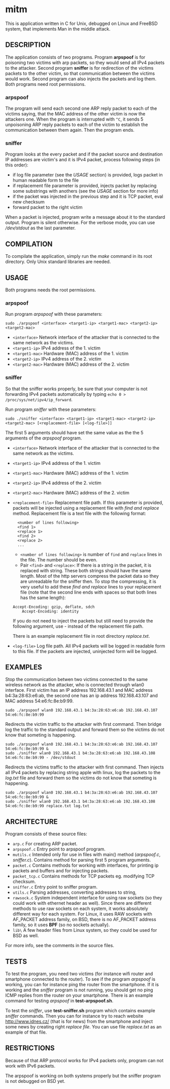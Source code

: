 mitm
===

This is application written in C for Unix, debugged on Linux and FreeBSD system, that implements Man in the middle attack.

DESCRIPTION
---

The application consists of two programs. Program **arpspoof** is for poisoning two victims with arp packets, so they would send all IPv4 packets to the attacker. Second program **sniffer** is for redirection of the victims packets to the other victim, so that communication between the victims would work. Second program can also injects the packets and log them. Both programs need root permissions.

### arpspoof ###
The program will send each second one ARP reply packet to each of the victims saying, that the MAC address of the other victim is now the attackers one. When the program is interrupted with `^C`, it sends 5 unpoisoning ARP reply packets to each of the victim to establish the communication between them again. Then the program ends.

### sniffer ###
Program looks at the every packet and if the packet source and destination IP addresses are victim's and it is IPv4 packet, process following steps (in this order):
- if log file parameter (see the *USAGE* section) is provided, logs packet in human readable form to the file
- if replacement file parameter is provided, injects packet by replacing some substrings with anothers (see the *USAGE* section for more info)
- if the packet was injected in the previous step and it is TCP packet, eval new checksum
- forward packet to the right victim

When a packet is injected, program write a message about it to the standard output. Program is silent otherwise. For the verbose mode, you can use */dev/stdout* as the last parameter.

COMPILATION
---

To compilate the application, simply run the *make* command in its root directory. Only Unix standard libraries are needed.

USAGE
---

Both programs needs the root permissions.

### arpspoof ###

Run program *arpspoof* with these parameters:

	sudo ./arpspoof <interface> <target1-ip> <target1-mac> <target2-ip> <target2-mac>

- `<interface>`
	Network interface of the attacker that is connected to the same network as the victims.
- `<target1-ip>`
	IPv4 address of the 1. victim
- `<target1-mac>`
	Hardware (MAC) address of the 1. victim
- `<target2-ip>`
	IPv4 address of the 2. victim
- `<target2-mac>`
	Hardware (MAC) address of the 2. victim

### sniffer ###

So that the sniffer works properly, be sure that your computer is not forwarding IPv4
packets automatically by typing `echo 0 > /proc/sys/net/ipv4/ip_forward`.

Run program *sniffer* with these parameters:

	sudo ./sniffer <interface> <target1-ip> <target1-mac> <target2-ip> <target2-mac> [<replacement-file> [<log-file>]]

The first 5 arguments should have set the same value as the the 5 arguments of the *arpspoof* program.

- `<interface>`
	Network interface of the attacker that is connected to the same network as the victims.
- `<target1-ip>`
	IPv4 address of the 1. victim
- `<target1-mac>`
	Hardware (MAC) address of the 1. victim
- `<target2-ip>`
	IPv4 address of the 2. victim
- `<target2-mac>`
	Hardware (MAC) address of the 2. victim
- `<replacement-file>`
	Replacement file path.
	If this parameter is provided, packets will be injected using a replacement file with *find and replace* method. Replacement file is a text file with the following format:
	
		<number of lines following>
		<find 1>
		<replace 1>
		<find 2>
		<replace 2>
		...

	- `<number of lines following>` is number of `find` and `replace` lines in the file. The number should be even.
	- Pair `<find>` and `<replace>`: If there is a string *<find>* in the packet, it is replaced with *<replace>* string. These both strings should have the same length.
	Most of the http servers compress the packet data so they are unreadable for the sniffer then. To stop the compressing, it is very useful to add these *find and replace* lines to your replacement file (note that the second line ends with spaces so that both lines has the same length):
	```
	Accept-Encoding: gzip, deflate, sdch
		Accept-Encoding: identity           
	```
	If you do not need to inject the packets but still need to provide the following argument, use *-* instead of the replacement file path.

	There is an example replacement file in root directory *replace.txt*.

- `<log-file>`
	Log file path. All IPv4 packets will be logged in readable form to this file. If the packets are injected, uninjected form will be logged.

EXAMPLES
---

Stop the communication betwen two victims connected to the same wireless network as the attacker, who is connected through wlan0 interface. First victim has an IP address 192.168.43.1 and MAC address b4:3a:28:63:e6:ab, the second one has an ip address 192.168.43.107 and MAC address 54:e6:fc:8e:b9:99.

	sudo ./arpspoof wlan0 192.168.43.1 b4:3a:28:63:e6:ab 192.168.43.107 54:e6:fc:8e:b9:99

Redirects the victim traffic to the attacker with first command. Then bridge log the traffic to the standard output and forward them so the victims do not know that someting is happening.

	sudo ./arpspoof wlan0 192.168.43.1 b4:3a:28:63:e6:ab 192.168.43.107 54:e6:fc:8e:b9:99 &
	sudo ./sniffer wlan0 192.168.43.1 b4:3a:28:63:e6:ab 192.168.43.108 54:e6:fc:8e:b9:99 - /dev/stdout 

Redirects the victims traffic to the attacker with first command. Then injects all IPv4 packets by replacing string apple with linux, log the packets to the *log.txt* file and forward them so the victims do not know that someting is happening.

	sudo ./arpspoof wlan0 192.168.43.1 b4:3a:28:63:e6:ab 192.168.43.107 54:e6:fc:8e:b9:99 &
	sudo ./sniffer wlan0 192.168.43.1 b4:3a:28:63:e6:ab 192.168.43.108 54:e6:fc:8e:b9:99 replace.txt log.txt 

ARCHITECTURE
---

Program consists of these source files:
- `arp.c`
	For creating ARP packet.
- `arpspoof.c`
	Entry point to arpspoof program.
- `mutils.c`
	Intended only for use in files with main() method (*arpspoof.c*, *sniffer.c*).
 	Contains method for parsing first 5 program arguments.
- `packet.c`
	Contains methods for working with interfaces, for printing ip packets and buffers and for injecting packets.
- `packet_tcp.c`
	Contains methods for TCP packets eg. modifying TCP checksum.
- `sniffer.c`
	Entry point to sniffer program.
- `utils.c`
	Parsing addresses, converting addresses to string,
- `rawsock.c`
	System independent interface for using raw sockets (so they could work
	with ethernet header as well).
	Since there are different methods to use raw sockets on each system,
	it works absolutely different way for each system.
	For Linux, it uses RAW sockets with AF_PACKET address family, on BSD, there is no
	AF_PACKET address family, so it uses **BPF** (so no sockets actually).
- `lib\`
	A few header files from Linux system, so they could be used for BSD as well.

For more info, see the comments in the source files.

TESTS
---

To test the program, you need two victims (for instance wifi router and smartphone connected to the router). To see if the program *arpspoof* is working, you can for instance ping the router from the smartphone. If it is working and the *sniffer* program is not running, you should get no ping ICMP replies from the router on your smartphone. There is an example command for testing *arpspoof* in **test-arpspoof.sh**.

To test the *sniffer*, use **test-sniffer.sh** program which contains example *sniffer* commands. Then you can for instance try to reach website http://www.idnes.cz/ (that is for news) from the smartphone and inject some news by creating right *replace file*. You can use file *replace.txt* as an example of that file.

RESTRICTIONS
---

Because of that ARP protocol works for IPv4 packets only, program can not work with IPv6 packets.

The arpspoof is working on both systems properly but the sniffer program is not debugged on BSD yet.
